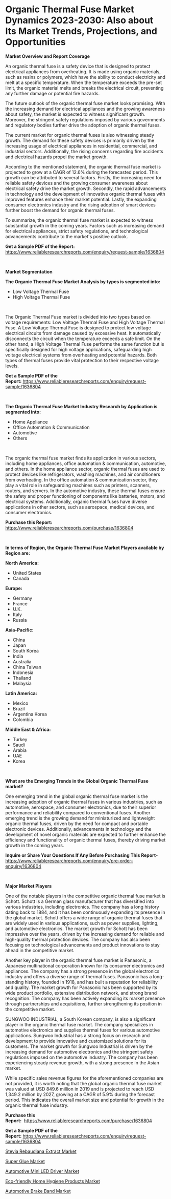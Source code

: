 <p><h1>Organic Thermal Fuse Market Dynamics 2023-2030: Also about Its Market Trends, Projections, and Opportunities</h1></p><p><strong>Market Overview and Report Coverage</strong></p>
<p><p>An organic thermal fuse is a safety device that is designed to protect electrical appliances from overheating. It is made using organic materials, such as resins or polymers, which have the ability to conduct electricity and melt at a specific temperature. When the temperature exceeds the pre-set limit, the organic material melts and breaks the electrical circuit, preventing any further damage or potential fire hazards.</p><p>The future outlook of the organic thermal fuse market looks promising. With the increasing demand for electrical appliances and the growing awareness about safety, the market is expected to witness significant growth. Moreover, the stringent safety regulations imposed by various governments and regulatory bodies further drive the adoption of organic thermal fuses.</p><p>The current market for organic thermal fuses is also witnessing steady growth. The demand for these safety devices is primarily driven by the increasing usage of electrical appliances in residential, commercial, and industrial sectors. Additionally, the rising concerns regarding fire accidents and electrical hazards propel the market growth.</p><p>According to the mentioned statement, the organic thermal fuse market is projected to grow at a CAGR of 12.6% during the forecasted period. This growth can be attributed to several factors. Firstly, the increasing need for reliable safety devices and the growing consumer awareness about electrical safety drive the market growth. Secondly, the rapid advancements in technology and the development of innovative organic thermal fuses with improved features enhance their market potential. Lastly, the expanding consumer electronics industry and the rising adoption of smart devices further boost the demand for organic thermal fuses.</p><p>To summarize, the organic thermal fuse market is expected to witness substantial growth in the coming years. Factors such as increasing demand for electrical appliances, strict safety regulations, and technological advancements contribute to the market's positive outlook.</p></p>
<p><strong>Get a Sample PDF of the Report:</strong> <a href="https://www.reliableresearchreports.com/enquiry/request-sample/1636804">https://www.reliableresearchreports.com/enquiry/request-sample/1636804</a></p>
<p>&nbsp;</p>
<p><strong>Market Segmentation</strong></p>
<p><strong>The Organic Thermal Fuse Market Analysis by types is segmented into:</strong></p>
<p><ul><li>Low Voltage Thermal Fuse</li><li>High Voltage Thermal Fuse</li></ul></p>
<p>&nbsp;</p>
<p><p>The Organic Thermal Fuse market is divided into two types based on voltage requirements: Low Voltage Thermal Fuse and High Voltage Thermal Fuse. A Low Voltage Thermal Fuse is designed to protect low voltage electrical circuits from damage caused by excessive heat. It automatically disconnects the circuit when the temperature exceeds a safe limit. On the other hand, a High Voltage Thermal Fuse performs the same function but is specifically designed for high voltage applications, safeguarding high voltage electrical systems from overheating and potential hazards. Both types of thermal fuses provide vital protection to their respective voltage levels.</p></p>
<p><strong>Get a Sample PDF of the Report:</strong>&nbsp;<a href="https://www.reliableresearchreports.com/enquiry/request-sample/1636804">https://www.reliableresearchreports.com/enquiry/request-sample/1636804</a></p>
<p>&nbsp;</p>
<p><strong>The Organic Thermal Fuse Market Industry Research by Application is segmented into:</strong></p>
<p><ul><li>Home Appliance</li><li>Office Automation & Communication</li><li>Automotive</li><li>Others</li></ul></p>
<p>&nbsp;</p>
<p><p>The organic thermal fuse market finds its application in various sectors, including home appliances, office automation & communication, automotive, and others. In the home appliance sector, organic thermal fuses are used to protect devices like refrigerators, washing machines, and air conditioners from overheating. In the office automation & communication sector, they play a vital role in safeguarding machines such as printers, scanners, routers, and servers. In the automotive industry, these thermal fuses ensure the safety and proper functioning of components like batteries, motors, and electrical systems. Additionally, organic thermal fuses have diverse applications in other sectors, such as aerospace, medical devices, and consumer electronics.</p></p>
<p><strong>Purchase this Report:</strong>&nbsp; <a href="https://www.reliableresearchreports.com/purchase/1636804">https://www.reliableresearchreports.com/purchase/1636804</a></p>
<p>&nbsp;</p>
<p><strong>In terms of Region, the Organic Thermal Fuse Market Players available by Region are:</strong></p>
<p>
    <p> <strong> North America: </strong>
        <ul>
            <li>United States</li>
            <li>Canada</li>
        </ul>
        </p> 
    <p> <strong> Europe: </strong>
        <ul>
            <li>Germany</li>
            <li>France</li>
            <li>U.K.</li>
            <li>Italy</li>
            <li>Russia</li>
        </ul>
        </p> 
    <p> <strong> Asia-Pacific: </strong>
        <ul>
            <li>China</li>
            <li>Japan</li>
            <li>South Korea</li>
            <li>India</li>
            <li>Australia</li>
            <li>China Taiwan</li>
            <li>Indonesia</li>
            <li>Thailand</li>
            <li>Malaysia</li>
        </ul>
        </p> 
    <p> <strong> Latin America: </strong>
        <ul>
            <li>Mexico</li>
            <li>Brazil</li>
            <li>Argentina Korea</li>
            <li>Colombia</li>
        </ul>
        </p> 
    <p> <strong> Middle East & Africa: </strong>
        <ul>
            <li>Turkey</li>
            <li>Saudi</li>
            <li>Arabia</li>
            <li>UAE</li>
            <li>Korea</li>
        </ul>
    </p>
    </p>
<p>&nbsp;</p>
<p><strong>What are the Emerging Trends in the Global Organic Thermal Fuse market?</strong></p>
<p><p>One emerging trend in the global organic thermal fuse market is the increasing adoption of organic thermal fuses in various industries, such as automotive, aerospace, and consumer electronics, due to their superior performance and reliability compared to conventional fuses. Another emerging trend is the growing demand for miniaturized and lightweight organic thermal fuses, driven by the need for compact and portable electronic devices. Additionally, advancements in technology and the development of novel organic materials are expected to further enhance the efficiency and functionality of organic thermal fuses, thereby driving market growth in the coming years.</p></p>
<p><strong>Inquire or Share Your Questions If Any Before Purchasing This Report</strong>- <a href="https://www.reliableresearchreports.com/enquiry/pre-order-enquiry/1636804">https://www.reliableresearchreports.com/enquiry/pre-order-enquiry/1636804</a></p>
<p>&nbsp;</p>
<p><strong>Major Market Players</strong></p>
<p><p>One of the notable players in the competitive organic thermal fuse market is Schott. Schott is a German glass manufacturer that has diversified into various industries, including electronics. The company has a long history dating back to 1884, and it has been continuously expanding its presence in the global market. Schott offers a wide range of organic thermal fuses that are widely used in various applications, such as power supplies, lighting, and automotive electronics. The market growth for Schott has been impressive over the years, driven by the increasing demand for reliable and high-quality thermal protection devices. The company has also been focusing on technological advancements and product innovations to stay ahead in the competitive market.</p><p>Another key player in the organic thermal fuse market is Panasonic, a Japanese multinational corporation known for its consumer electronics and appliances. The company has a strong presence in the global electronics industry and offers a diverse range of thermal fuses. Panasonic has a long-standing history, founded in 1918, and has built a reputation for reliability and quality. The market growth for Panasonic has been supported by its wide product portfolio, extensive distribution network, and strong brand recognition. The company has been actively expanding its market presence through partnerships and acquisitions, further strengthening its position in the competitive market.</p><p>SUNGWOO INDUSTRIAL, a South Korean company, is also a significant player in the organic thermal fuse market. The company specializes in automotive electronics and supplies thermal fuses for various automotive applications. Sungwoo Industrial has a strong focus on research and development to provide innovative and customized solutions for its customers. The market growth for Sungwoo Industrial is driven by the increasing demand for automotive electronics and the stringent safety regulations imposed on the automotive industry. The company has been experiencing steady revenue growth, with a strong presence in the Asian market.</p><p>While specific sales revenue figures for the aforementioned companies are not provided, it is worth noting that the global organic thermal fuse market was valued at USD 849.6 million in 2019 and is projected to reach USD 1,349.2 million by 2027, growing at a CAGR of 5.9% during the forecast period. This indicates the overall market size and potential for growth in the organic thermal fuse industry.</p></p>
<p><strong>Purchase this Report:</strong>&nbsp;&nbsp;<a href="https://www.reliableresearchreports.com/purchase/1636804">https://www.reliableresearchreports.com/purchase/1636804</a></p>
<p></p>
<p><strong>Get a Sample PDF of the Report:</strong>&nbsp;<a href="https://www.reliableresearchreports.com/enquiry/request-sample/1636804">https://www.reliableresearchreports.com/enquiry/request-sample/1636804</a></p>
<p><p><a href="https://medium.com/@rfadda741254/stevia-rebaudiana-extract-market-size-growth-forecast-2023-2030-21c6077e8474">Stevia Rebaudiana Extract Market</a></p><p><a href="https://medium.com/@adibooy632501/super-glue-market-size-growth-forecast-2023-2030-1a2c17d0f5d5">Super Glue Market</a></p><p><a href="https://www.linkedin.com/pulse/automotive-mini-led-driver-market-size-growth-forecast-from-2023-q4fpe/">Automotive Mini LED Driver Market</a></p><p><a href="https://www.linkedin.com/pulse/eco-friendly-home-hygiene-products-market-size-share-amp-trends-4tj9f/">Eco-friendly Home Hygiene Products Market</a></p><p><a href="https://www.linkedin.com/pulse/automotive-brake-band-market-size-growth-forecast-49a5e/">Automotive Brake Band Market</a></p></p>